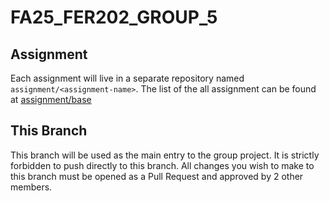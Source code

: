 # FA25_FER202_GROUP_5

## Assignment

Each assignment will live in a separate repository named `assignment/<assignment-name>`.
The list of the all assignment can be found at [assignment/base](https://github.com/nananguyen15/FA25_FER202_GROUP_5/tree/assignment/base)

## This Branch

This branch will be used as the main entry to the group project. It is strictly
forbidden to push directly to this branch. All changes you wish to make to this
branch must be opened as a Pull Request and approved by 2 other members.
